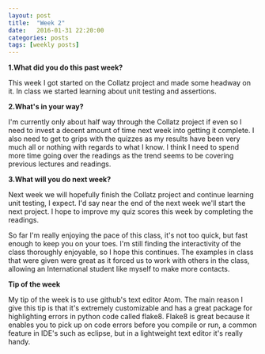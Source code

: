 ```yaml
---
layout: post
title:  "Week 2"
date:   2016-01-31 22:20:00
categories: posts
tags: [weekly posts]
---
```


**1.What did you do this past week?**

This week I got started on the Collatz project and made some headway on it.
In class we started learning about unit testing and assertions.

**2.What's in your way?**

I'm currently only about half way through the Collatz project if even so I need
to invest a decent amount of time next week into getting it complete. I also
need to get to grips with the quizzes as my results have been very much
all or nothing with regards to what I know. I think I need to spend more time
going over the readings as the trend seems to be covering previous lectures
and readings.


**3.What will you do next week?**

Next week we will hopefully finish the Collatz project and continue learning
unit testing, I expect. I'd say near the end of the next week we'll start the
next project. I hope to improve my quiz scores this week by completing
the readings.

So far I'm really enjoying the pace of this class, it's not too quick, but fast
enough to keep you on your toes. I'm still finding the interactivity of the
class thoroughly enjoyable, so I hope this continues. The examples in class
that were given were great as it forced us to work with others in the class,
allowing an International student like myself to make more contacts.

**Tip of the week**

My tip of the week is to use github's text editor Atom. The main reason I give
this tip is that it's extremely customizable and has a great package for
highlighting errors in python code called flake8. Flake8 is great because
it enables you to pick up on code errors before you compile or run, a common
feature in IDE's such as eclipse, but in a lightweight text editor it's really
handy.
